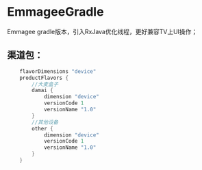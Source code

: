 # EmmageeGradle
Emmagee gradle版本，引入RxJava优化线程，更好兼容TV上UI操作；

## 渠道包：
```groovy
    flavorDimensions "device"
    productFlavors {
        //大麦盒子
        damai {
            dimension "device"
            versionCode 1
            versionName "1.0"
        }
        //其他设备
        other {
            dimension "device"
            versionCode 1
            versionName "1.0"
        }
    }
```